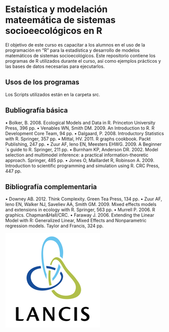 # Estaística y modelación mateemática de sistemas socioeecológicos en R
El objetivo de este curso es capacitar a los alumnos en el uso de la programación en “R” para la estadística y
desarrollo de modelos matemáticos de sistemas socioecológicos.
Este repositorio contiene los programas de R utilizados durante el curso, así como ejemplos prácticos  y las bases de datos necesarias para ejecutarlos.

## Usos de los programas
Los Scripts utilizados están en la carpeta src.

## Bubliografía básica
• Bolker, B. 2008. Ecological Models and Data in R. Princeton University Press, 396 pp.
• Venables WN, Smith DM. 2009. An Introduction to R. R Development Core Team, 94 pp.
• Dalgaard, P. 2008. Introductory Statistics with R. Springer, 357 pp.
• Mittal, HV. 2011. R graphs cookbook. Packt Publishing, 247 pp.
• Zuur AF, Ieno EN, Meesters EHWG. 2009. A Beginner´s guide to R. Springer, 211 pp.
• Burnham KP, Anderson DR. 2002. Model selection and multimodel inference: a practical
information-theoretic approach. Springer, 485 pp.
• Jones O, Maillardet R, Robinson A. 2009. Introduction to scientific programming and simulation
using R. CRC Press, 447 pp.

## Bibliografía complementaria
• Downey AB. 2012. Think Complexity. Green Tea Press, 134 pp.
• Zuur AF, Ieno EN, Walker NJ, Saveliev AA, Smith GM. 2009. Mixed effects models and extensions in ecology with R. Springer, 563 pp.
• Murrell P. 2006. R graphics. Chapman&Hall/CRC.
• Faraway J. 2006. Extending the Linear Model with R: Generalized Linear, Mixed Effects and
Nonparametric regression models. Taylor and Francis, 324 pp.

<img src="doc/lancis.jpg" alt="Logo institucionaln" width="300">



